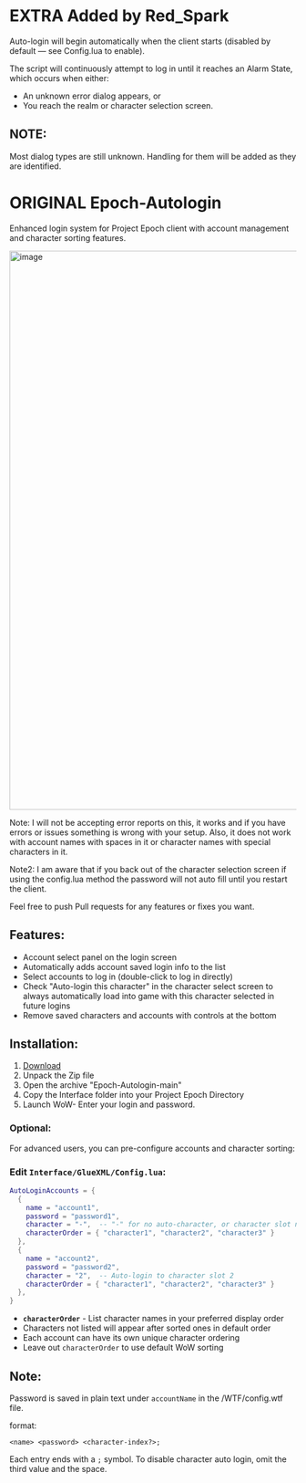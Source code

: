 # EXTRA Added by Red_Spark
Auto-login will begin automatically when the client starts (disabled by default — see Config.lua to enable).

The script will continuously attempt to log in until it reaches an Alarm State, which occurs when either:

- An unknown error dialog appears, or
- You reach the realm or character selection screen.

## NOTE:
Most dialog types are still unknown. Handling for them will be added as they are identified.


# ORIGINAL Epoch-Autologin

Enhanced login system for Project Epoch client with account management and character sorting features.

<img width="1751" height="980" alt="image" src="https://github.com/user-attachments/assets/a6214f9a-409a-40c7-aec6-ab55b8458547" />

Note: I will not be accepting error reports on this, it works and if you have errors or issues something is wrong with your setup. Also, it does not work with account names with spaces in it or character names with special characters in it. 

Note2: I am aware that if you back out of the character selection screen if using the config.lua method the password will not auto fill until you restart the client. 

Feel free to push Pull requests for any features or fixes you want. 

## Features:

- Account select panel on the login screen
- Automatically adds account saved login info to the list
- Select accounts to log in (double-click to log in directly)
- Check "Auto-login this character" in the character select screen to always automatically load into game with this character selected in future logins
- Remove saved characters and accounts with controls at the bottom

## Installation:
1. [Download](https://github.com/Bennylavaa/Epoch-Autologin/archive/refs/heads/master.zip)
2. Unpack the Zip file
3. Open the archive "Epoch-Autologin-main"
4. Copy the Interface folder into your Project Epoch Directory
5. Launch WoW- Enter your login and password.

### Optional:
For advanced users, you can pre-configure accounts and character sorting:

### Edit `Interface/GlueXML/Config.lua`:
```lua
AutoLoginAccounts = {
  { 
    name = "account1", 
    password = "password1", 
    character = "-",  -- "-" for no auto-character, or character slot number
    characterOrder = { "character1", "character2", "character3" }
  },
  { 
    name = "account2", 
    password = "password2", 
    character = "2",  -- Auto-login to character slot 2
    characterOrder = { "character1", "character2", "character3" }
  },
}
```

- **`characterOrder`** - List character names in your preferred display order
- Characters not listed will appear after sorted ones in default order
- Each account can have its own unique character ordering
- Leave out `characterOrder` to use default WoW sorting

## Note:
Password is saved in plain text under `accountName` in the /WTF/config.wtf file.

format:

```
<name> <password> <character-index?>;
```

Each entry ends with a `;` symbol. To disable character auto login, omit the third value and the space.
